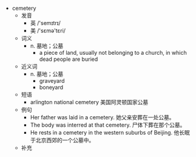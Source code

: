 - cemetery
  - 发音
    - 英 /'semɪtrɪ/
    - 美 /'sɛmə'tɛri/
  - 词义
    - n. 墓地；公墓
      - a piece of land, usually not belonging to a church, in which dead people are buried
  - 近义词
    - n. 墓地；公墓
      - graveyard
      - boneyard
  - 短语
    - arlington national cemetery 美国阿灵顿国家公墓
  - 例句
    - Her father was laid in a cemetery. 她父亲安葬在一处公墓。
    - The body was interred at that cemetery. 尸体下葬在那个公墓。
    - He rests in a cemetery in the western suburbs of Beijing. 他长眠于北京西郊的一个公墓中。
  - 补充